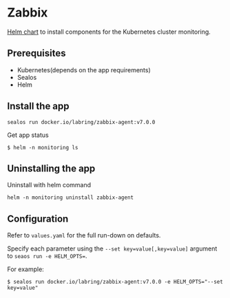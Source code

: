 # Zabbix

[Helm chart](https://git.zabbix.com/projects/ZT/repos/kubernetes-helm/browse) to install components for the Kubernetes cluster monitoring.

## Prerequisites

- Kubernetes(depends on the app requirements)
- Sealos
- Helm

## Install the app

```shell
sealos run docker.io/labring/zabbix-agent:v7.0.0
```

Get app status

```shell
$ helm -n monitoring ls
```

## Uninstalling the app

Uninstall with helm command

```shell
helm -n monitoring uninstall zabbix-agent
```

## Configuration

Refer to  `values.yaml` for the full run-down on defaults.

Specify each parameter using the `--set key=value[,key=value]` argument to `seaos run -e HELM_OPTS=`. 

For example:

```shell
$ sealos run docker.io/labring/zabbix-agent:v7.0.0 -e HELM_OPTS="--set key=value"
```

